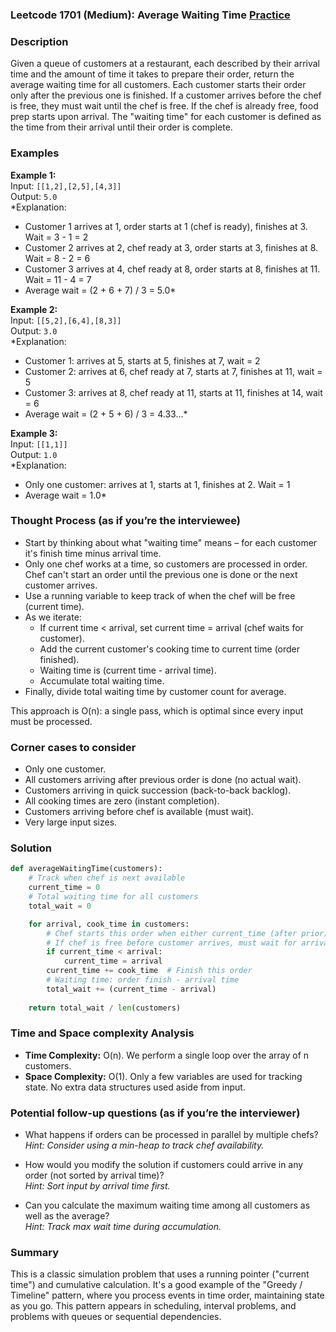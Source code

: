 ### Leetcode 1701 (Medium): Average Waiting Time [Practice](https://leetcode.com/problems/average-waiting-time)

### Description  
Given a queue of customers at a restaurant, each described by their arrival time and the amount of time it takes to prepare their order, return the average waiting time for all customers. Each customer starts their order only after the previous one is finished. If a customer arrives before the chef is free, they must wait until the chef is free. If the chef is already free, food prep starts upon arrival. The "waiting time" for each customer is defined as the time from their arrival until their order is complete.

### Examples  

**Example 1:**  
Input: `[[1,2],[2,5],[4,3]]`  
Output: `5.0`  
*Explanation:  
- Customer 1 arrives at 1, order starts at 1 (chef is ready), finishes at 3. Wait = 3 - 1 = 2  
- Customer 2 arrives at 2, chef ready at 3, order starts at 3, finishes at 8. Wait = 8 - 2 = 6  
- Customer 3 arrives at 4, chef ready at 8, order starts at 8, finishes at 11. Wait = 11 - 4 = 7  
- Average wait = (2 + 6 + 7) / 3 = 5.0*

**Example 2:**  
Input: `[[5,2],[6,4],[8,3]]`  
Output: `3.0`  
*Explanation:  
- Customer 1: arrives at 5, starts at 5, finishes at 7, wait = 2  
- Customer 2: arrives at 6, chef ready at 7, starts at 7, finishes at 11, wait = 5  
- Customer 3: arrives at 8, chef ready at 11, starts at 11, finishes at 14, wait = 6  
- Average wait = (2 + 5 + 6) / 3 = 4.33...*

**Example 3:**  
Input: `[[1,1]]`  
Output: `1.0`  
*Explanation:  
- Only one customer: arrives at 1, starts at 1, finishes at 2. Wait = 1  
- Average wait = 1.0*


### Thought Process (as if you’re the interviewee)  
- Start by thinking about what "waiting time" means – for each customer it's finish time minus arrival time.
- Only one chef works at a time, so customers are processed in order. Chef can't start an order until the previous one is done or the next customer arrives.
- Use a running variable to keep track of when the chef will be free (current time).
- As we iterate:
  - If current time < arrival, set current time = arrival (chef waits for customer).
  - Add the current customer's cooking time to current time (order finished).
  - Waiting time is (current time - arrival time).
  - Accumulate total waiting time.
- Finally, divide total waiting time by customer count for average.

This approach is O(n): a single pass, which is optimal since every input must be processed.

### Corner cases to consider  
- Only one customer.
- All customers arriving after previous order is done (no actual wait).
- Customers arriving in quick succession (back-to-back backlog).
- All cooking times are zero (instant completion).
- Customers arriving before chef is available (must wait).
- Very large input sizes.

### Solution

```python
def averageWaitingTime(customers):
    # Track when chef is next available
    current_time = 0
    # Total waiting time for all customers
    total_wait = 0

    for arrival, cook_time in customers:
        # Chef starts this order when either current_time (after prior) or arrival
        # If chef is free before customer arrives, must wait for arrival
        if current_time < arrival:
            current_time = arrival
        current_time += cook_time  # Finish this order
        # Waiting time: order finish - arrival time
        total_wait += (current_time - arrival)
    
    return total_wait / len(customers)
```

### Time and Space complexity Analysis  

- **Time Complexity:** O(n). We perform a single loop over the array of n customers.
- **Space Complexity:** O(1). Only a few variables are used for tracking state. No extra data structures used aside from input.

### Potential follow-up questions (as if you’re the interviewer)  

- What happens if orders can be processed in parallel by multiple chefs?  
  *Hint: Consider using a min-heap to track chef availability.*

- How would you modify the solution if customers could arrive in any order (not sorted by arrival time)?  
  *Hint: Sort input by arrival time first.*

- Can you calculate the maximum waiting time among all customers as well as the average?  
  *Hint: Track max wait time during accumulation.*

### Summary
This is a classic simulation problem that uses a running pointer ("current time") and cumulative calculation. It's a good example of the "Greedy / Timeline" pattern, where you process events in time order, maintaining state as you go. This pattern appears in scheduling, interval problems, and problems with queues or sequential dependencies.